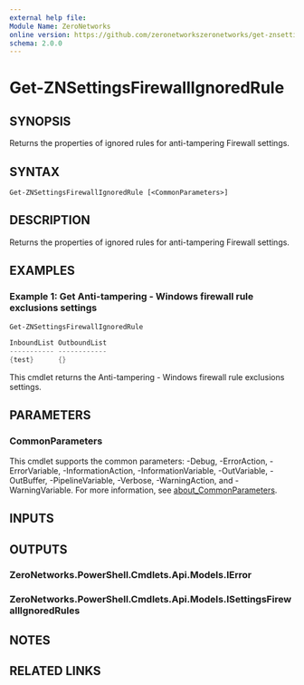 ```yaml
---
external help file:
Module Name: ZeroNetworks
online version: https://github.com/zeronetworkszeronetworks/get-znsettingsfirewallignoredrule
schema: 2.0.0
---
```


# Get-ZNSettingsFirewallIgnoredRule

## SYNOPSIS
Returns the properties of ignored rules for anti-tampering Firewall settings.

## SYNTAX

```
Get-ZNSettingsFirewallIgnoredRule [<CommonParameters>]
```

## DESCRIPTION
Returns the properties of ignored rules for anti-tampering Firewall settings.

## EXAMPLES

### Example 1: Get Anti-tampering - Windows firewall rule exclusions settings
```powershell
Get-ZNSettingsFirewallIgnoredRule

InboundList OutboundList
----------- ------------
{test}      {}
```

This cmdlet returns the Anti-tampering - Windows firewall rule exclusions settings.

## PARAMETERS

### CommonParameters
This cmdlet supports the common parameters: -Debug, -ErrorAction, -ErrorVariable, -InformationAction, -InformationVariable, -OutVariable, -OutBuffer, -PipelineVariable, -Verbose, -WarningAction, and -WarningVariable. For more information, see [about_CommonParameters](http://go.microsoft.com/fwlink/?LinkID=113216).

## INPUTS

## OUTPUTS

### ZeroNetworks.PowerShell.Cmdlets.Api.Models.IError

### ZeroNetworks.PowerShell.Cmdlets.Api.Models.ISettingsFirewallIgnoredRules

## NOTES

## RELATED LINKS

